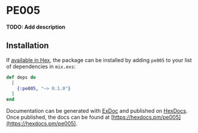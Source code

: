 # PE005

**TODO: Add description**

## Installation

If [available in Hex](https://hex.pm/docs/publish), the package can be installed
by adding `pe005` to your list of dependencies in `mix.exs`:

```elixir
def deps do
  [
    {:pe005, "~> 0.1.0"}
  ]
end
```

Documentation can be generated with [ExDoc](https://github.com/elixir-lang/ex_doc)
and published on [HexDocs](https://hexdocs.pm). Once published, the docs can
be found at [https://hexdocs.pm/pe005](https://hexdocs.pm/pe005).

